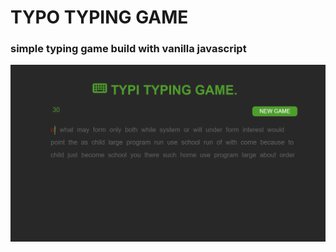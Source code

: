 # TYPO TYPING GAME

### simple typing game build with vanilla javascript

![screenShot](screen.png)
